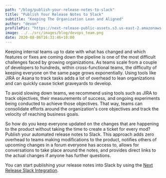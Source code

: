 ```yaml
---
path: "/blog/publish-your-release-notes-to-slack"
title: "Publish Your Release Notes to Slack"
subtitle: "Keeping The Organization Lean and Aligned"
author: "devon"
profilePic: "https://next-release-public-assets.s3.us-east-2.amazonaws.com/devon_profile_pic.png"
image: ../../src/images/blog/devops_team.png
date: 2020-08-06T16:33:46+10:00
---
```


Keeping internal teams up to date with what has changed and which
features or fixes are coming down the pipeline is one of the most
difficult challenges faced by growing organizations. As teams scale
from a couple of developers to hundreds, within cross-functional teams,
the difficulty of keeping everyone on the same page grows exponentially.
Using tools like JIRA or Asana to track tasks adds a lot of overhead to
lean organizations and can quickly cause ticket graveyards to develop.

To avoid slowing down teams, we recommend using tools such as JIRA to track
objectives, their measurements of success, and ongoing experiments being conducted
to achieve those objectives. That way, teams can consolidate efforts around the
organization's core objectives and track the velocity of reaching business goals.

So how do you keep everyone updated on the changes that are happening to the
product without taking the time to create a ticket for every mod? Publish your
automated release notes to Slack. This approach adds zero overhead to teams
making modifications to the product, notifies others of upcoming changes in a
forum everyone has access to, allows for conversations to take place around the
notes, and provides direct links to the actual changes if anyone has further
questions.

You can start publishing your release notes into Slack by using the [Next Release
Slack Integration](https://www.nextrelease.io/kb/slack-integration).
